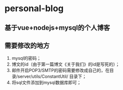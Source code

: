 # personal-blog

## 基于vue+nodejs+mysql的个人博客


## 需要修改的地方
1. mysql的密码；
2. 博文的id（由于第一篇博文《关于我们》的id是写死的）；
3. 邮件开启POP3/SMTP的密码需要修改成自己的，在目录/server/utils/ConstantUtil/ 目录下；
4. 将sql文件添加到mysql数据库即可；
